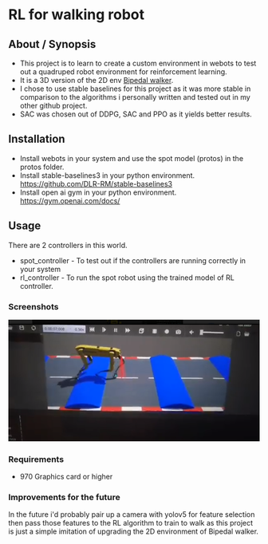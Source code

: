 # RL for walking robot

## About / Synopsis

* This project is to learn to create a custom environment in webots to test out a quadruped robot environment for reinforcement learning.
* It is a 3D version of the 2D env [Bipedal walker](https://gym.openai.com/envs/BipedalWalker-v2/).
* I chose to use stable baselines for this project as it was more stable in comparison to the algorithms i personally written and tested out in my other github project.
* SAC was chosen out of DDPG, SAC and PPO as it yields better results.



## Installation

* Install webots in your system and use the spot model (protos) in the protos folder.
* Install stable-baselines3 in your python environment. <https://github.com/DLR-RM/stable-baselines3>
* Install open ai gym in your python environment. <https://gym.openai.com/docs/>

## Usage
There are 2 controllers in this world.
* spot_controller - To test out if the controllers are running correctly in your system
* rl_controller - To run the spot robot using the trained model of RL controller.


### Screenshots
![walking spot](images/img.png)


### Requirements
* 970 Graphics card or higher

### Improvements for the future
In the future i'd probably pair up a camera with yolov5 for feature selection then pass those features to the RL algorithm to train to walk as this project is just a simple imitation of upgrading the 2D environment of Bipedal walker.
